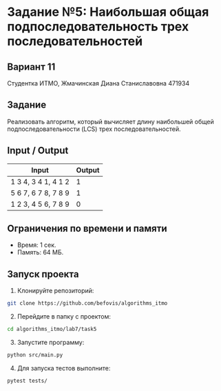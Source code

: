 # Задание №5: Наибольшая общая подпоследовательность трех последовательностей
## Вариант 11
Студентка ИТМО, Жмачинская Диана Станиславовна 471934

## Задание
Реализовать алгоритм, который вычисляет длину наибольшей общей подпоследовательности (LCS) трех последовательностей.

## Input / Output

| Input | Output |
|-------------------------|------------|
| 1 3 4, 3 4 1, 4 1 2 | 1 |
| 5 6 7, 6 7 8, 7 8 9 | 1 |
| 1 2 3, 4 5 6, 7 8 9 | 0 |

## Ограничения по времени и памяти
- Время: 1 сек.
- Память: 64 МБ.

## Запуск проекта

1. Клонируйте репозиторий:
```bash
git clone https://github.com/befovis/algorithms_itmo
```

2. Перейдите в папку с проектом:
```bash
cd algorithms_itmo/lab7/task5
```

3. Запустите программу:
```bash
python src/main.py
```

4. Для запуска тестов выполните:
```bash
pytest tests/
```
